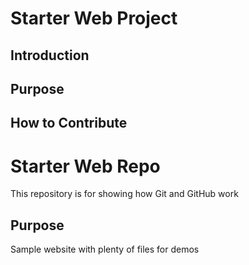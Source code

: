# Starter Web Project

## Introduction

## Purpose

## How to Contribute


# Starter Web Repo

This repository is for showing how Git and GitHub work

## Purpose

Sample website with plenty of files for demos